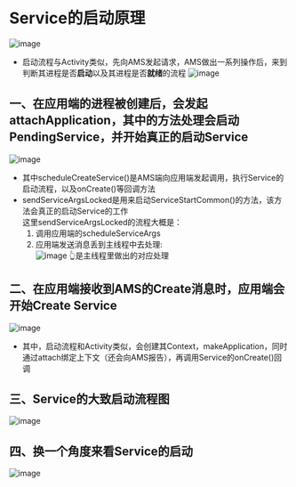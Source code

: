 # Service的启动原理

![image](https://user-images.githubusercontent.com/32014204/113102717-fa476300-9230-11eb-99ee-34721a5baa8c.png)

* 启动流程与Activity类似，先向AMS发起请求，AMS做出一系列操作后，来到判断其进程是否**启动**以及其进程是否**就绪**的流程
![image](https://user-images.githubusercontent.com/32014204/113103698-316a4400-9232-11eb-8b34-cae0b7582436.png)

## 一、在应用端的进程被创建后，会发起attachApplication，其中的方法处理会启动PendingService，并开始真正的启动Service
![image](https://user-images.githubusercontent.com/32014204/113104604-56ab8200-9233-11eb-96fc-d02531a2845b.png)  
  
* 其中scheduleCreateService()是AMS端向应用端发起调用，执行Service的启动流程，以及onCreate()等回调方法
* sendServiceArgsLocked是用来启动ServiceStartCommon()的方法，该方法会真正的启动Service的工作  
  这里sendServiceArgsLocked的流程大概是：
  1. 调用应用端的scheduleServiceArgs
  2. 应用端发送消息丢到主线程中去处理:  
  ![image](https://user-images.githubusercontent.com/32014204/113107581-adff2180-9236-11eb-9c09-2761d522b5df.png)
  👆是主线程里做出的对应处理
  
  
  
## 二、在应用端接收到AMS的Create消息时，应用端会开始Create Service
![image](https://user-images.githubusercontent.com/32014204/113105324-0c76d080-9234-11eb-8c16-4f372c0ff8e9.png)

* 其中，启动流程和Activity类似，会创建其Context，makeApplication，同时通过attach绑定上下文（还会向AMS报告），再调用Service的onCreate()回调  
  
  
## 三、Service的大致启动流程图
![image](https://user-images.githubusercontent.com/32014204/113107844-f74f7100-9236-11eb-841d-7eabeb64836e.png)

## 四、换一个角度来看Service的启动
![image](https://user-images.githubusercontent.com/32014204/113108674-d3405f80-9237-11eb-89e7-87522b38ab0c.png)
